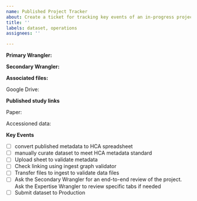 ```yaml
---
name: Published Project Tracker
about: Create a ticket for tracking key events of an in-progress project.
title: ''
labels: dataset, operations
assignees: ''

---
```


<!--Set Primary Wrangler as assignee and set project when issue is created. Title should contain an accession-->

**Primary Wrangler:**

**Secondary Wrangler:**

<!--Link to associated files-->
**Associated files:**

Google Drive:

**Published study links**

Paper:

Accessioned data:


**Key Events**

- [ ] convert published metadata to HCA spreadsheet
- [ ] manually curate dataset to meet HCA metadata standard
- [ ] Upload sheet to validate metadata
- [ ] Check linking using ingest graph validator
- [ ] Transfer files to ingest to validate data files
- [ ] Ask the Secondary Wrangler for an end-to-end review of the project. Ask the Expertise Wrangler to review specific tabs if needed
- [ ] Submit dataset to Production 

